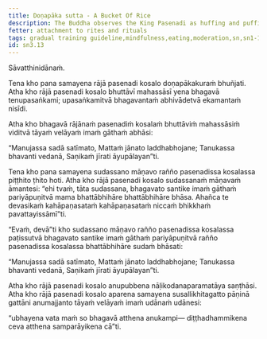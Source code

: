 ```yaml
---
title: Doṇapāka sutta - A Bucket Of Rice
description: The Buddha observes the King Pasenadi as huffing and puffing and advises him on moderation in eating.
fetter: attachment to rites and rituals
tags: gradual training guideline,mindfulness,eating,moderation,sn,sn1-11,sn3
id: sn3.13
---
```


Sāvatthinidānaṁ.

Tena kho pana samayena rājā pasenadi kosalo doṇapākakuraṁ bhuñjati. Atha kho rājā pasenadi kosalo bhuttāvī mahassāsī yena bhagavā tenupasaṅkami; upasaṅkamitvā bhagavantaṁ abhivādetvā ekamantaṁ nisīdi.

Atha kho bhagavā rājānaṁ pasenadiṁ kosalaṁ bhuttāviṁ mahassāsiṁ viditvā tāyaṁ velāyaṁ imaṁ gāthaṁ abhāsi:

“Manujassa sadā satīmato,
Mattaṁ jānato laddhabhojane;
Tanukassa bhavanti vedanā,
Saṇikaṁ jīrati āyupālayan”ti.

Tena kho pana samayena sudassano māṇavo rañño pasenadissa kosalassa piṭṭhito ṭhito hoti. Atha kho rājā pasenadi kosalo sudassanaṁ māṇavaṁ āmantesi: “ehi tvaṁ, tāta sudassana, bhagavato santike imaṁ gāthaṁ pariyāpuṇitvā mama bhattābhihāre bhattābhihāre bhāsa. Ahañca te devasikaṁ kahāpaṇasataṁ kahāpaṇasataṁ niccaṁ bhikkhaṁ pavattayissāmī”ti.

“Evaṁ, devā”ti kho sudassano māṇavo rañño pasenadissa kosalassa paṭissutvā bhagavato santike imaṁ gāthaṁ pariyāpuṇitvā rañño pasenadissa kosalassa bhattābhihāre sudaṁ bhāsati:

“Manujassa sadā satīmato,
Mattaṁ jānato laddhabhojane;
Tanukassa bhavanti vedanā,
Saṇikaṁ jīrati āyupālayan”ti.

Atha kho rājā pasenadi kosalo anupubbena nāḷikodanaparamatāya saṇṭhāsi. Atha kho rājā pasenadi kosalo aparena samayena susallikhitagatto pāṇinā gattāni anumajjanto tāyaṁ velāyaṁ imaṁ udānaṁ udānesi:

“ubhayena vata maṁ so bhagavā atthena anukampi— diṭṭhadhammikena ceva atthena samparāyikena cā”ti.